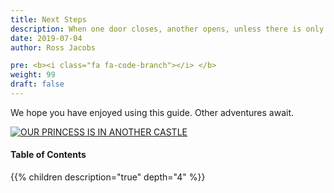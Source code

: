 ```yaml
---
title: Next Steps
description: When one door closes, another opens, unless there is only one door
date: 2019-07-04
author: Ross Jacobs

pre: <b><i class="fa fa-code-branch"></i> </b>
weight: 99
draft: false
---
```


We hope you have enjoyed using this guide. Other adventures await.

<a href="/nextsteps/links"><img src="https://dl.dropboxusercontent.com/s/f8kgka7x33ui7pp/thank_you_mario.png" alt="OUR PRINCESS IS IN ANOTHER CASTLE"></a>

#### Table of Contents

{{% children description="true" depth="4" %}}
